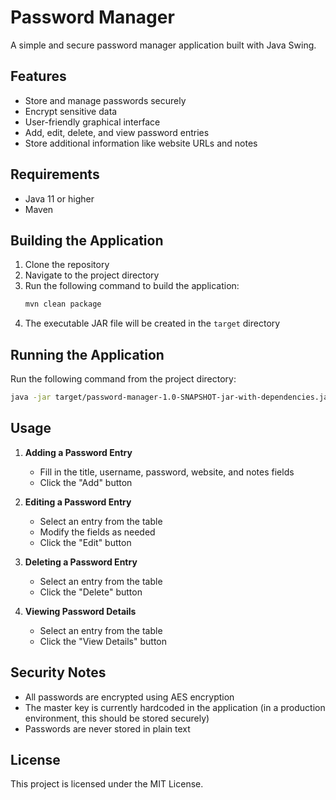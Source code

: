 # Password Manager

A simple and secure password manager application built with Java Swing.

## Features

- Store and manage passwords securely
- Encrypt sensitive data
- User-friendly graphical interface
- Add, edit, delete, and view password entries
- Store additional information like website URLs and notes

## Requirements

- Java 11 or higher
- Maven

## Building the Application

1. Clone the repository
2. Navigate to the project directory
3. Run the following command to build the application:
   ```bash
   mvn clean package
   ```
4. The executable JAR file will be created in the `target` directory

## Running the Application

Run the following command from the project directory:
```bash
java -jar target/password-manager-1.0-SNAPSHOT-jar-with-dependencies.jar
```

## Usage

1. **Adding a Password Entry**
   - Fill in the title, username, password, website, and notes fields
   - Click the "Add" button

2. **Editing a Password Entry**
   - Select an entry from the table
   - Modify the fields as needed
   - Click the "Edit" button

3. **Deleting a Password Entry**
   - Select an entry from the table
   - Click the "Delete" button

4. **Viewing Password Details**
   - Select an entry from the table
   - Click the "View Details" button

## Security Notes

- All passwords are encrypted using AES encryption
- The master key is currently hardcoded in the application (in a production environment, this should be stored securely)
- Passwords are never stored in plain text

## License

This project is licensed under the MIT License. 